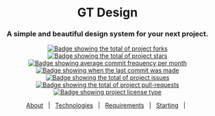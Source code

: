 <div align="center">
  <h1>GT Design</h1>

  <h3>
    A simple and beautiful design system for your next project.
  </h3>
</div>

<p align="center">
  <a href="https://github.com/gabrieldeavila/gt-design/fork" target="_blank">
    <img src="https://img.shields.io/github/forks/gabrieldeavila/gt-design?" alt="Badge showing the total of project forks"/>
  </a>

  <a href="https://github.com/gabrieldeavila/gt-design/stargazers" target="_blank">
    <img src="https://img.shields.io/github/stars/gabrieldeavila/gt-design?" alt="Badge showing the total of project stars"/>
  </a>

  <a href="https://github.com/gabrieldeavila/gt-design/commits/main" target="_blank">
    <img src="https://img.shields.io/github/commit-activity/m/gabrieldeavila/gt-design?" alt="Badge showing average commit frequency per month"/>
  </a>

  <a href="https://github.com/gabrieldeavila/gt-design/commits/main" target="_blank">
    <img src="https://img.shields.io/github/last-commit/gabrieldeavila/gt-design?" alt="Badge showing when the last commit was made"/>
  </a>

  <a href="https://github.com/gabrieldeavila/gt-design/issues" target="_blank">
    <img src="https://img.shields.io/github/issues/gabrieldeavila/gt-design?" alt="Badge showing the total of project issues"/>
  </a>

  <a href="https://github.com/gabrieldeavila/gt-design/pulls" target="_blank">
    <img src="https://img.shields.io/github/issues-pr/gabrieldeavila/gt-design?" alt="Badge showing the total of project pull-requests"/>
  </a>

  <a href="https://github.com/gabrieldeavila/gt-design/blob/master/LICENSE.md" target="_blank">
    <img alt="Badge showing project license type" src="https://img.shields.io/github/license/gabrieldeavila/gt-design?color=f85149">
  </a>
</p>

<p align="center">
  <a href="#dart-about">About</a> &#xa0; | &#xa0;
  <a href="#rocket-main-technologies">Technologies</a> &#xa0; | &#xa0;
  <a href="#white_check_mark-requirements">Requirements</a> &#xa0; | &#xa0;
  <a href="#checkered_flag-starting">Starting</a> &#xa0; | &#xa0;
  <!-- <a href="">Contributing</a> -->
</p>
